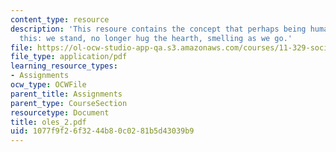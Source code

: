 ```yaml
---
content_type: resource
description: 'This resoure contains the concept that perhaps being human comes to
  this: we stand, no longer hug the hearth, smelling as we go.'
file: https://ol-ocw-studio-app-qa.s3.amazonaws.com/courses/11-329-social-theory-and-the-city-fall-2005/1077f9f26f3244b80c0281b5d43039b9_oles_2.pdf
file_type: application/pdf
learning_resource_types:
- Assignments
ocw_type: OCWFile
parent_title: Assignments
parent_type: CourseSection
resourcetype: Document
title: oles_2.pdf
uid: 1077f9f2-6f32-44b8-0c02-81b5d43039b9
---
```

